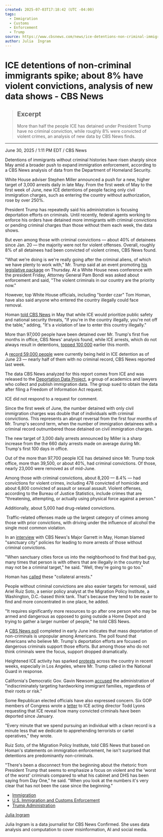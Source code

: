 ```yaml
---
created: 2025-07-03T17:18:42 (UTC -04:00)
tags:
  - Immigration
  - Customs
  - Enforcement
  - Trump
source: https://www.cbsnews.com/news/ice-detentions-non-criminal-immigrants-violent-crime-convictions-analysis/
author: Julia  Ingram
---
```


# ICE detentions of non-criminal immigrants spike; about 8% have violent convictions, analysis of new data shows - CBS News

> ## Excerpt
> More than half the people ICE has detained under President Trump have no criminal conviction, while roughly 8% were convicted of violent crimes, an analysis of new data by CBS News finds.

---
June 30, 2025 / 1:11 PM EDT / CBS News

Detentions of immigrants without criminal histories have risen sharply since May amid a broader push to expand immigration enforcement, according to a CBS News analysis of data from the Department of Homeland Security. 

White House adviser Stephen Miller announced a push for a new, higher target of 3,000 arrests daily in late May. From the first week of May to the first week of June, new ICE detentions of people facing only civil immigration charges, such as entering the country without authorization, rose by over 250%. 

President Trump has repeatedly said his administration is focusing deportation efforts on criminals. Until recently, federal agents working to enforce his orders have detained more immigrants with criminal convictions or pending criminal charges than those without them each week, the data shows. 

But even among those with criminal convictions — about 40% of detainees since Jan. 20 — the majority were not for violent offenses. Overall, roughly 8% of all detainees had been convicted of violent crimes, CBS News found.

"What we're doing is we're really going after the criminal aliens, of which we have plenty to work with," Mr. Trump said at an event promoting [his legislative package](https://www.cbsnews.com/news/white-house-pushes-big-beautiful-bill-as-gop-faces-roadblocks-in-senate/) on Thursday. At a White House news conference with the president Friday, Attorney General Pam Bondi was asked about enforcement and said, "The violent criminals in our country are the priority now."

However, top White House officials, including "border czar" Tom Homan, have also said anyone who entered the country illegally could face removal. 

Homan [told CBS News](https://www.cbsnews.com/video/trump-border-czar-tom-homan-current-arrest-numbers-good-not-good-enough/) in May that while ICE would prioritize public safety and national security threats, "If you're in the country illegally, you're not off the table," adding, "It's a violation of law to enter this country illegally." 

More than 97,000 people have been detained over Mr. Trump's first five months in office, CBS News' analysis found, while ICE arrests, which do not always result in detentions, [topped 100,000](https://www.cbsnews.com/news/ice-arrests-under-trump-100k/) earlier this month.

A [record 59,000 people](https://www.cbsnews.com/news/ice-record-59000-immigrant-detainees-half-no-criminal-record/) were currently being held in ICE detention as of June 23 — nearly half of them with no criminal record, CBS News reported last week. 

The data CBS News analyzed for this report comes from ICE and was released to the [Deportation Data Project](https://deportationdata.org/), a group of academics and lawyers who collect and publish immigration data. The group sued to obtain the data after filing a Freedom of Information Act request. 

ICE did not respond to a request for comment.

Since the first week of June, the number detained with only civil immigration charges was double that of individuals with criminal convictions. This represents an abrupt reversal from the first four months of Mr. Trump's second term, when the number of immigration detainees with a criminal record outnumbered those detained on civil immigration charges.

The new target of 3,000 daily arrests announced by Miller is a sharp increase from the the 660 daily arrests made on average during Mr. Trump's first 100 days in office. 

Out of the more than 97,700 people ICE has detained since Mr. Trump took office, more than 39,500, or about 40%, had criminal convictions. Of those, nearly 23,000 were removed as of mid-June. 

Among those with criminal convictions, about 8,200 — 8.4% — had convictions for violent crimes, including 478 convicted of homicide and about 6,800 convicted of assault or sexual assault. Violent offenses, according to the Bureau of Justice Statistics, include crimes that are "threatening, attempting, or actually using physical force against a person."

Additionally, about 5,000 had drug-related convictions.

 Traffic-related offenses made up the largest category of crimes among those with prior convictions, with driving under the influence of alcohol the single most common violation.

In an [interview](https://www.youtube.com/watch?v=gY8s9Gk6368.) with CBS News's Major Garrett in May, Homan blamed "sanctuary city" policies for leading to more arrests of those without criminal convictions.

"When sanctuary cities force us into the neighborhood to find that bad guy, many times that person is with others that are illegally in the country but may not be a criminal target," he said. "Well, they're going to go too."

Homan has [called](https://www.cbsnews.com/news/ice-planning-increase-arrests-undocumented-immigrants-major-u-s-cities-after-trump-takes-office/) these "collateral arrests."

People without criminal convictions are also easier targets for removal, said Ariel Ruiz Soto, a senior policy analyst at the Migration Policy Institute, a Washington, D.C.-based think tank. That's because they tend to be easier to find and more concentrated in one place, he added.

"It requires significantly more resources to go after one person who may be armed and dangerous as opposed to going outside a Home Depot and trying to gather a larger number of people," he told CBS News. 

A [CBS News poll](https://www.cbsnews.com/news/deportation-immigration-opinion-poll/) completed in early June indicates that mass deportation of non-criminals is unpopular among Americans. The poll found that Americans who believe Mr. Trump's deportation efforts are focused on dangerous criminals support those efforts. But among those who do not think criminals were the focus, support dropped dramatically. 

Heightened ICE activity has sparked [protests](https://www.cbsnews.com/news/california-los-angeles-immigration-protests-trump/) across the country in recent weeks, especially in Los Angeles, where Mr. Trump called in the National Guard in response. 

California's Democratic Gov. Gavin Newsom [accused](https://www.youtube.com/watch?v=pXQQNUeb4Sw) the administration of "indiscriminately targeting hardworking immigrant families, regardless of their roots or risk."

Some Republican elected officials have also expressed concern. Six GOP members of Congress wrote a [letter](https://gonzales.house.gov/_cache/files/5/5/55b603eb-95a2-4c49-93c4-a07537637e17/B551F4E79CA0DB711B73B9912E954A410CDE2DE4B5DDF6A242291AD064359DD5.6.11.25-chc-ice-letter.pdf) to ICE acting director Todd Lyons requesting that ICE reveal how many convicted criminals have been deported since January.

"Every minute that we spend pursuing an individual with a clean record is a minute less that we dedicate to apprehending terrorists or cartel operatives," they wrote.

Ruiz Soto, of the Migration Policy Institute, told CBS News that based on Homan's statements on immigration enforcement, he isn't surprised that detentions are predominantly non-criminals. 

"There's been a disconnect from the beginning about the rhetoric from President Trump that seems to emphasize a focus on violent and the 'worst of the worst' criminals compared to what his cabinet and DHS has been saying from Day One," he said. "When you look at the numbers it's very clear that has not been the case since the beginning."

-   [Immigration](https://www.cbsnews.com/tag/immigration/)
-   [U.S. Immigration and Customs Enforcement](https://www.cbsnews.com/tag/u-s-immigration-and-customs-enforcement/)
-   [Trump Administration](https://www.cbsnews.com/tag/trump-administration/)

[Julia Ingram](https://www.cbsnews.com/team/julia-ingram/)

Julia Ingram is a data journalist for CBS News Confirmed. She uses data analysis and computation to cover misinformation, AI and social media.
